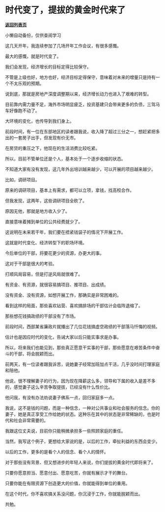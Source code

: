# 时代变了，提拔的黄金时代来了

[**返回列表页**](/gzh/费曼的小茶馆)

小懒自动备份，仅供查阅学习

这几天开年，我连续参加了几场开年工作会议，有很多感慨。  

最大的感慨，就是时代变了。

我们会发现，经济增长的目标定得比较保守。  

不管是上级也好，地方也好，经济目标定得保守，意味着对未来的增量只是持有一个不太乐观的预期。

说到底，那就是房地产深度调整期以来，经济增长动力也进入了艰难的转型。

目前靠内需力量不足，海外市场明显疲乏，投资基建只会带来更多的负债，三驾马车好像跑不动了。  

大环境的变化，也传导到我们身上。  

前段时间，有一位在东部地区的读者跟我说，收入降了超过三分之一，想赶紧把多出的一套房子出手，但发现有价无市。

在房贷的重压之下，他现在的生活消费比较吃紧。

所以，目前不管单位还是个人，基本处于一个逐步收缩的状态。  

不知道大家有没有发现，这几年外出培训越来越少，可以开展的项目越来越少。  

比如，调研项目。

原来的调研项目，基本上有需求，都可以立项，拿钱，找高校合作。

但我发现，这两年，这些调研项目全砍了。

原因无他，那就是地方收入少了。

直接意味着摊到单位的公共经费就少了。

这说明在未来若干年，我们要在捂紧钱袋子的情况下开展工作。

这就是时代变化、经济转型下的职场环境。

今后单位的干部，将要花更少的资源，办更大的事。

这对于干部是很大的考验。  

打顺风局容易，但是打逆风局就很难了。  

有资金、有资源，就很容易搞项目、推项目、出成绩。  

没有资金、没有资源，如想开展工作，那确实是非常困难的。

看到这样的局面，那些喜欢钻营、喜欢搞排场的干部估计会临阵退缩了。  

那些想花钱搞政绩的干部没有了市场。  

前段时间，西部某省廉政片就播出了几位花钱搞虚空政绩的干部落马忏悔的视频。

估计也是因应时代的变化，告诫大家以后只能实事求是办事。

所以，将来我们也能见到，那些真正愿意干实事的干部，那些愿意在艰苦条件中奋斗的干部，将会脱颖而出。

前两天，有一位读者跟我诉苦，说她妻子经常加班加点干活，几乎没时间打理家庭和陪他。

他说，很不理解妻子的行为，因为现在降薪这么多，领导和下属的收入是差不多的，感觉妻子这么辛苦争取提拔，已经没有什么性价比。

他问我，有没有办法劝说妻子佛系一点，回归家庭多一点。

我说，这不是钱的问题，而是一种信念，一种对公共事业和社会服务的信念。你的妻子，她是真正享受工作给她的状态。这种乐在其中的状态是非常稀缺的，也是时代和社会非常需要的。

我跟这位丈夫说，目前你只能稍微承担多一些照顾家庭的重任。

当然，我写这个例子，更想给大家说的是，以后的工作，牵扯利益的东西会变少。

以后的工作，更多的是看个人的信念、看个人的情怀。

对于那些没有背景、但又想进步的年轻人来说，你们提拔的黄金时代即将来了。  

只要你愿意担当、愿意付出、愿意吃苦，你就有展示才干的舞台。

只要你能在有限资源下创造更大的价值，你就能得到单位的重用。

在这个时代，你不喜欢搞关系没问题，你沉浸于工作，你就能脱颖而出。

共勉。

